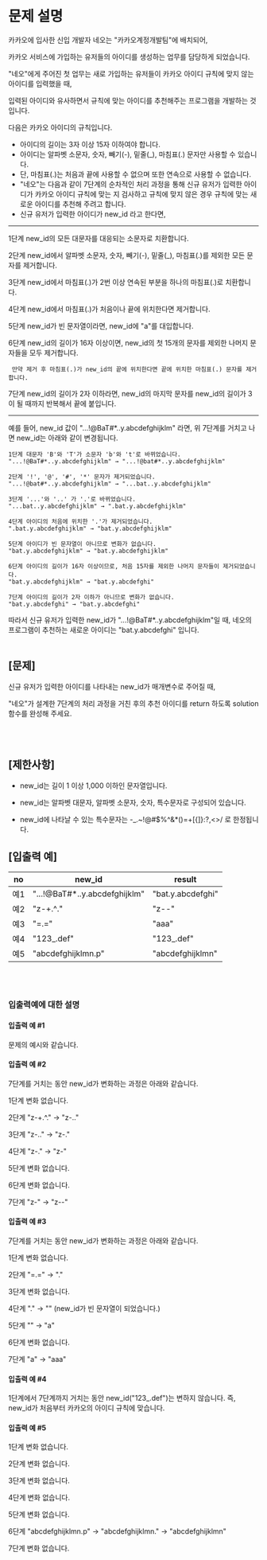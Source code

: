 <h1>문제 설명</h1>

카카오에 입사한 신입 개발자 네오는 "카카오계정개발팀"에 배치되어, 

카카오 서비스에 가입하는 유저들의 아이디를 생성하는 업무를 담당하게 되었습니다.

"네오"에게 주어진 첫 업무는 새로 가입하는 유저들이 카카오 아이디 규칙에 맞지 않는 아이디를 입력했을 때, 

입력된 아이디와 유사하면서 규칙에 맞는 아이디를 추천해주는 프로그램을 개발하는 것입니다.

다음은 카카오 아이디의 규칙입니다.

- 아이디의 길이는 3자 이상 15자 이하여야 합니다.
- 아이디는 알파벳 소문자, 숫자, 빼기(-), 밑줄(_), 마침표(.) 문자만 사용할 수 있습니다.
- 단, 마침표(.)는 처음과 끝에 사용할 수 없으며 또한 연속으로 사용할 수 없습니다.
- "네오"는 다음과 같이 7단계의 순차적인 처리 과정을 통해 신규 유저가 입력한 아이디가 카카오 아이디 규칙에 맞는 지 검사하고 규칙에 맞지 않은 경우 규칙에 맞는 새로운 아이디를 추천해 주려고 합니다.
- 신규 유저가 입력한 아이디가 new_id 라고 한다면,

---

1단계 new_id의 모든 대문자를 대응되는 소문자로 치환합니다.

2단계 new_id에서 알파벳 소문자, 숫자, 빼기(-), 밑줄(_), 마침표(.)를 제외한 모든 문자를 제거합니다.

3단계 new_id에서 마침표(.)가 2번 이상 연속된 부분을 하나의 마침표(.)로 치환합니다.

4단계 new_id에서 마침표(.)가 처음이나 끝에 위치한다면 제거합니다.

5단계 new_id가 빈 문자열이라면, new_id에 "a"를 대입합니다.

6단계 new_id의 길이가 16자 이상이면, new_id의 첫 15개의 문자를 제외한 나머지 문자들을 모두 제거합니다.

     만약 제거 후 마침표(.)가 new_id의 끝에 위치한다면 끝에 위치한 마침표(.) 문자를 제거합니다.
7단계 new_id의 길이가 2자 이하라면, new_id의 마지막 문자를 new_id의 길이가 3이 될 때까지 반복해서 끝에 붙입니다.

---

예를 들어, new_id 값이 "...!@BaT#*..y.abcdefghijklm" 라면, 위 7단계를 거치고 나면 new_id는 아래와 같이 변경됩니다.

    1단계 대문자 'B'와 'T'가 소문자 'b'와 't'로 바뀌었습니다.     
    "...!@BaT#*..y.abcdefghijklm" → "...!@bat#*..y.abcdefghijklm"

    2단계 '!', '@', '#', '*' 문자가 제거되었습니다.    
    "...!@bat#*..y.abcdefghijklm" → "...bat..y.abcdefghijklm"

    3단계 '...'와 '..' 가 '.'로 바뀌었습니다.    
    "...bat..y.abcdefghijklm" → ".bat.y.abcdefghijklm"

    4단계 아이디의 처음에 위치한 '.'가 제거되었습니다.    
    ".bat.y.abcdefghijklm" → "bat.y.abcdefghijklm"

    5단계 아이디가 빈 문자열이 아니므로 변화가 없습니다.    
    "bat.y.abcdefghijklm" → "bat.y.abcdefghijklm"

    6단계 아이디의 길이가 16자 이상이므로, 처음 15자를 제외한 나머지 문자들이 제거되었습니다.    
    "bat.y.abcdefghijklm" → "bat.y.abcdefghi"

    7단계 아이디의 길이가 2자 이하가 아니므로 변화가 없습니다.    
    "bat.y.abcdefghi" → "bat.y.abcdefghi"

따라서 신규 유저가 입력한 new_id가 "...!@BaT#*..y.abcdefghijklm"일 때, 네오의 프로그램이 추천하는 새로운 아이디는 "bat.y.abcdefghi" 입니다.
</br></br>

<h2>[문제]</h2>

신규 유저가 입력한 아이디를 나타내는 new_id가 매개변수로 주어질 때, 

"네오"가 설계한 7단계의 처리 과정을 거친 후의 추천 아이디를 return 하도록 solution 함수를 완성해 주세요.

</br></br>

<h2>[제한사항]</h2>

- new_id는 길이 1 이상 1,000 이하인 문자열입니다.

- new_id는 알파벳 대문자, 알파벳 소문자, 숫자, 특수문자로 구성되어 있습니다.

- new_id에 나타날 수 있는 특수문자는 -_.~!@#$%^&*()=+[{]}:?,<>/ 로 한정됩니다.

<h2>[입출력 예]</h2>

|no|new_id|result|
|----|------------------|------------------|
|예1|"...!@BaT#*..y.abcdefghijklm"|"bat.y.abcdefghi"|
|예2|"z-+.^."|"z--"|
|예3|"=.="|"aaa"|
|예4|"123_.def"|"123_.def"|
|예5|"abcdefghijklmn.p"|"abcdefghijklmn"|

</br></br>

### 입출력예에 대한 설명

#### 입출력 예 #1

문제의 예시와 같습니다.

#### 입출력 예 #2

7단계를 거치는 동안 new_id가 변화하는 과정은 아래와 같습니다.

1단계 변화 없습니다.

2단계 "z-+.^." → "z-.."

3단계 "z-.." → "z-."

4단계 "z-." → "z-"

5단계 변화 없습니다.

6단계 변화 없습니다.

7단계 "z-" → "z--"

#### 입출력 예 #3

7단계를 거치는 동안 new_id가 변화하는 과정은 아래와 같습니다.

1단계 변화 없습니다.

2단계 "=.=" → "."

3단계 변화 없습니다.

4단계 "." → "" (new_id가 빈 문자열이 되었습니다.)

5단계 "" → "a"

6단계 변화 없습니다.

7단계 "a" → "aaa"

#### 입출력 예 #4

1단계에서 7단계까지 거치는 동안 new_id("123_.def")는 변하지 않습니다. 즉, new_id가 처음부터 카카오의 아이디 규칙에 맞습니다.

#### 입출력 예 #5

1단계 변화 없습니다.

2단계 변화 없습니다.

3단계 변화 없습니다.

4단계 변화 없습니다.

5단계 변화 없습니다.

6단계 "abcdefghijklmn.p" → "abcdefghijklmn." → "abcdefghijklmn"

7단계 변화 없습니다.
